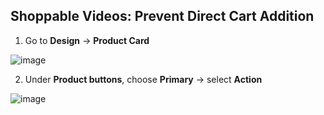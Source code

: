 ## Shoppable Videos: Prevent Direct Cart Addition

1. Go to **Design** -> **Product Card**

![image](https://github.com/user-attachments/assets/642b5750-33eb-4c71-8f37-deb81799966b)

2. Under **Product buttons**, choose **Primary** -> select **Action**

![image](https://github.com/user-attachments/assets/1d079add-cbd9-45fc-91be-32e7d5f8a233)

